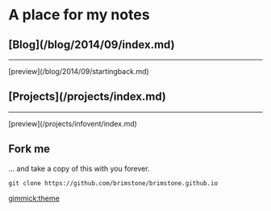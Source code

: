 A place for my notes
====================

<div class="row"><div class="col-md-6"><h2>[Blog](/blog/2014/09/index.md)</h2><hr>
[preview](/blog/2014/09/startingback.md)
</div><div class="col-md-6"><h2>[Projects](/projects/index.md)</h2><hr>
[preview](/projects/infovent/index.md)
</div></div>

Fork me
-------

... and take a copy of this with you forever.

	git clone https://github.com/brimstone/brimstone.github.io

[gimmick:theme](readable)
